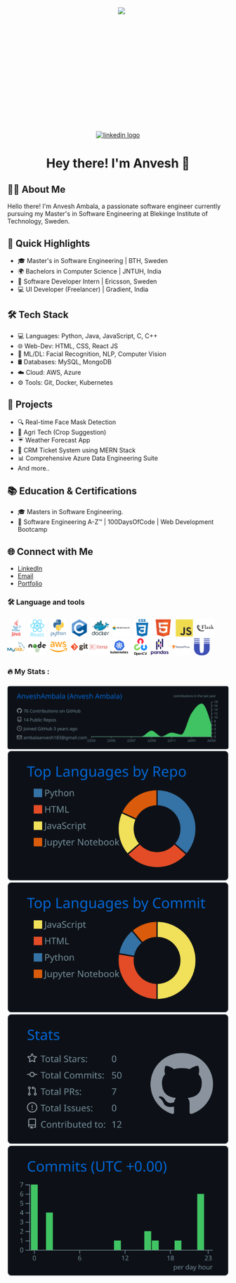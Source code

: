 
<div style="width:100%;height:0;padding-bottom:56%;position:relative;" align="center">
    <img src="https://media.giphy.com/media/v1.Y2lkPTc5MGI3NjExd3FocHVydHZzMTk0NGg2NmM0cTJ1a2FndDY2dnQ5ZXp3MjF0cmUzbSZlcD12MV9pbnRlcm5hbF9naWZfYnlfaWQmY3Q9Zw/qgQUggAC3Pfv687qPC/giphy.gif" style="width:70%; position: absolute;"/>
</div>


  <div />

<div align="center">
  <!-- LinkedIn -->
  <a href="www.linkedin.com/in/anvesh-ambala-2566331b9">
    <img src="https://img.shields.io/static/v1?message=LinkedIn&logo=linkedin&label=&color=0077B5&logoColor=white&labelColor=&style=for-the-badge" height="25" alt="linkedin logo"  />
  </a>


  <!-- Twitter -->
  
</div>


###

<h1 align="center">Hey there! I'm Anvesh 👋</h1>

###

## 👨‍💻 About Me

Hello there! I'm Anvesh Ambala, a passionate software engineer currently pursuing my Master's in Software Engineering at Blekinge Institute of Technology, Sweden.

## 🚀 Quick Highlights

- 🎓 Master's in Software Engineering | BTH, Sweden
- 🌍 Bachelors in Computer Science | JNTUH, India
- 💼 Software Developer Intern | Ericsson, Sweden
- 💻 UI Developer (Freelancer) | Gradient, India

## 🛠️ Tech Stack

- 💻 Languages: Python, Java, JavaScript, C, C++
- 🌐 Web-Dev: HTML, CSS, React JS
- 🧠 ML/DL: Facial Recognition, NLP, Computer Vision
- 🛢️ Databases: MySQL, MongoDB
- ☁️ Cloud: AWS, Azure
- ⚙️ Tools: Git, Docker, Kubernetes

## 🚀 Projects

- 🔍 Real-time Face Mask Detection
- 🌾 Agri Tech (Crop Suggestion)
- ☔ Weather Forecast App
- 🎫 CRM Ticket System using MERN Stack
- 📊 Comprehensive Azure Data Engineering Suite
- And more..

## 📚 Education & Certifications

- 🎓 Masters in Software Engineering.
- 💼 Software Engineering A-Z™ | 100DaysOfCode | Web Development Bootcamp

## 🌐 Connect with Me

- [LinkedIn](www.linkedin.com/in/anvesh-ambala-2566331b9)
- [Email](mailto:ambalaanvesh183@gmail.com)
- [Portfolio](https://anveshambala.in/)








###

<h3 align="left">🛠 Language and tools</h3>

###

<div>
  <img src="https://github.com/devicons/devicon/blob/master/icons/java/java-original-wordmark.svg" title="Java" alt="Java" width="40" height="40"/>&nbsp;
  <img src="https://github.com/devicons/devicon/blob/master/icons/react/react-original-wordmark.svg" title="React" alt="React" width="40" height="40"/>&nbsp;
  <img src="https://github.com/devicons/devicon/blob/master/icons/python/python-original-wordmark.svg" title="Spring" alt="Spring" width="40" height="40"/>&nbsp;
  <img src="https://github.com/devicons/devicon/blob/master/icons/c/c-original.svg" title="Material UI" alt="Material UI" width="40" height="40"/>&nbsp;
  <img src="https://github.com/devicons/devicon/blob/master/icons/docker/docker-original-wordmark.svg" title="Flutter" alt="Flutter" width="40" height="40"/>&nbsp;
  <img src="https://github.com/devicons/devicon/blob/master/icons/elasticsearch/elasticsearch-original-wordmark.svg" title="Redux" alt="Redux " width="40" height="40"/>&nbsp;
  <img src="https://github.com/devicons/devicon/blob/master/icons/css3/css3-plain-wordmark.svg"  title="CSS3" alt="CSS" width="40" height="40"/>&nbsp;
  <img src="https://github.com/devicons/devicon/blob/master/icons/html5/html5-original.svg" title="HTML5" alt="HTML" width="40" height="40"/>&nbsp;
  <img src="https://github.com/devicons/devicon/blob/master/icons/javascript/javascript-original.svg" title="JavaScript" alt="JavaScript" width="40" height="40"/>&nbsp;
  <img src="https://github.com/devicons/devicon/blob/master/icons/flask/flask-original-wordmark.svg" title="Firebase" alt="Firebase" width="40" height="40"/>&nbsp;
  <img src="https://github.com/devicons/devicon/blob/master/icons/mysql/mysql-original-wordmark.svg" title="MySQL"  alt="MySQL" width="40" height="40"/>&nbsp;
  <img src="https://github.com/devicons/devicon/blob/master/icons/nodejs/nodejs-original-wordmark.svg" title="NodeJS" alt="NodeJS" width="40" height="40"/>&nbsp;
  <img src="https://github.com/devicons/devicon/blob/master/icons/amazonwebservices/amazonwebservices-plain-wordmark.svg" title="AWS" alt="AWS" width="40" height="40"/>&nbsp;
  <img src="https://github.com/devicons/devicon/blob/master/icons/git/git-original-wordmark.svg" title="Git" **alt="Git" width="40" height="40"/>
    <img src="https://github.com/devicons/devicon/blob/master/icons/keras/keras-line-wordmark.svg" title="NodeJS" alt="NodeJS" width="40" height="40"/>&nbsp;
  <img src="https://github.com/devicons/devicon/blob/master/icons/kubernetes/kubernetes-original-wordmark.svg" title="AWS" alt="AWS" width="40" height="40"/>&nbsp;
  <img src="https://github.com/devicons/devicon/blob/master/icons/opencv/opencv-original-wordmark.svg" title="Git" **alt="Git" width="40" height="40"/>
  <img src="https://github.com/devicons/devicon/blob/master/icons/pandas/pandas-original-wordmark.svg" title="NodeJS" alt="NodeJS" width="40" height="40"/>&nbsp;
  <img src="https://github.com/devicons/devicon/blob/master/icons/tensorflow/tensorflow-original-wordmark.svg" title="AWS" alt="AWS" width="40" height="40"/>&nbsp;
  <img src="https://github.com/devicons/devicon/blob/master/icons/unix/unix-original.svg" title="Git" **alt="Git" width="40" height="40"/>
</div>


###

<h3 align="left">🔥   My Stats :</h3>

###

<div align="center">

[![](https://raw.githubusercontent.com/AnveshAmbala/smaple-cards/master/profile-summary-card-output/github_dark/0-profile-details.svg)](https://github.com/vn7n24fzkq/github-profile-summary-cards)
[![](https://raw.githubusercontent.com/AnveshAmbala/smaple-cards/master/profile-summary-card-output/github_dark/1-repos-per-language.svg)](https://github.com/vn7n24fzkq/github-profile-summary-cards) [![](https://raw.githubusercontent.com/AnveshAmbala/smaple-cards/master/profile-summary-card-output/github_dark/2-most-commit-language.svg)](https://github.com/vn7n24fzkq/github-profile-summary-cards)
[![](https://raw.githubusercontent.com/AnveshAmbala/smaple-cards/master/profile-summary-card-output/github_dark/3-stats.svg)](https://github.com/vn7n24fzkq/github-profile-summary-cards) [![](https://raw.githubusercontent.com/AnveshAmbala/smaple-cards/master/profile-summary-card-output/github_dark/4-productive-time.svg)](https://github.com/vn7n24fzkq/github-profile-summary-cards)

</div>

###
